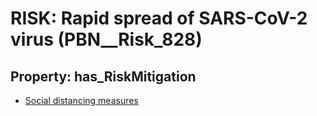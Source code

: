 # RISK: __Rapid spread of SARS-CoV-2 virus__ (PBN__Risk_828)

## Property: has_RiskMitigation

* [Social distancing measures](PBN__RiskMitigation_416)

